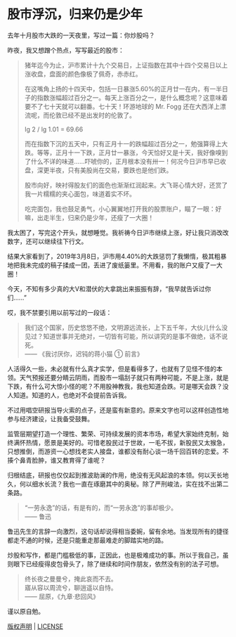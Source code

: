 # 股市浮沉，归来仍是少年

去年十月股市大跌的一天夜里，写过一篇：你炒股吗？

昨夜，我又想蹭个热点，写写最近的股市：

> 猪年迄今为止，沪市累计十九个交易日，上证指数在其中十四个交易日以上涨收盘，盘面的颜色像极了佩奇，赤赤红。
>
> 在这嘴角上扬的十四天中，包括一日暴涨5.60%的正月廿一在内，有一半日子的指数涨幅超过百分之一。每天上涨百分之一，是什么概念呢？这意味着要不了七十天就可以翻番。七十天！环游地球的 Mr. Fogg 还在大西洋上漂流呢，而伦敦已经不是出发时的伦敦了。
>
> lg 2 / lg 1.01 = 69.66
>
> 而在指数下沉的五天中，只有正月十一的跌幅超过百分之一，勉强算得上大跌。等等，正月十一下跌，正月廿一暴涨，今天恰好又是十天，我好像嗅到了什么不详的味道……吓唬你的，正月根本没有卅一！何况今日沪市早已收盘，深更半夜，只有美股尚在交易，要跌也是他们跌。
>
> 股市向好，映衬得股友们的面色也渐渐红润起来。大飞哥心情大好，还赏了我一片糯糯的夹心面包，味道着实不坏。
> 
> 吃完面包，我也鼓足勇气，小心翼翼地打开我的股票账户，瞄了一眼：好嘛，出走半生，归来仍是少年，还瘦了一大圈！

我太困了，写完这个开头，就想睡觉。我祈祷今日沪市继续上涨，好让我只消改改数字，还可以继续往下行文。

结果大家看到了，2019年3月8日，沪市用4.40%的大跌惩罚了我懒惰，极其粗暴地把我未完成的稿子揉成一团，丢进了废纸篓里。不用看，我的账户又瘦了一大圈！

今天，不知有多少真的大V和潜伏的大拿跳出来振振有辞，“我早就告诉过你们……”

哎，我不禁要引用以前写过的一段话：
> 我们这个国家，历史悠悠不绝，文明源远流长，上下五千年，大伙儿什么没见过？知道世事并无绝对，一切皆有可能，所以讲究的是事不做绝，话不说死。  
> —— 《我讨厌你，迟钝的蒋小猫 ① 前言》

人活得久一些，未必就有什么真才实学，但是看得多了，也就有了见怪不怪的本领。天气预报还要分睛云阴雨，而股市一塌刮子就只有两种可能，不是上涨，就是下跌，有什么可大惊小怪的呢？不用股神教我，我也知道会跌。可是哪天会跌？没人知道。知道的人，也绝对不会提前告诉我。

不过用唱空研报当导火索的点子，还是蛮有新意的。原来文字也可以这样创造性地参与经济建设，让我备受鼓舞。

监管层期望打造一个理性、繁荣、可持续发展的资本市场，希望大家始终克制，始终满怀热情，愿景是美好的。可惜老股民过于世故，一毛不拔，新股民又太猴急，只想推倒，而游资一心想找老实人接盘，谁都没有耐心谈一场千回百转的恋爱。不揍个鼻青脸肿，谁又教育得了谁呢？

归根结底，研报也仅仅起到推波助澜的作用，绝没有无风起浪的本领。何以天长地久，何以细水长流？我也一直在琢磨其中的奥秘。除了严刑峻法，实在找不出第二条路。

> “一劳永逸”的话，有是有的，而“一劳永逸”的事却极少。  
> —— 鲁迅

鲁迅先生的言辞一向激烈，这句话却说得相当委婉，留有余地。当发现所有的捷径都走不通的时候，还是只能重走那最难走的脚踏实地的路。

炒股和写作，都是门槛极低的事，正因此，也是极难成功的事。所以于我自己，虽则眼下已经瘦得皮包骨头了，除了继续和时间作朋友，依然没有别的法子可想。

> 终长夜之曼曼兮，掩此哀而不去。  
> 寤从容以周流兮，聊逍遥以自恃。  
> —— 屈原，《九章·悲回风》

谨以原自勉。

[版权声明](../../LICENSE/zh_cn.md) | [LICENSE](../../LICENSE/en_us.md)
